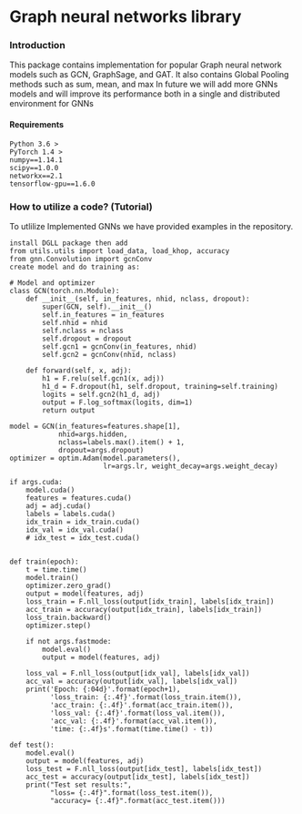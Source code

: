 # Graph neural networks library 

### Introduction
This package contains implementation for popular Graph neural network models such as GCN, GraphSage, and GAT.
It also contains Global Pooling methods such as sum, mean, and max
In future we will add more GNNs models and will improve its performance both in a single
and distributed environment for GNNs

#### Requirements
```
Python 3.6 >
PyTorch 1.4 >
numpy==1.14.1
scipy==1.0.0
networkx==2.1
tensorflow-gpu==1.6.0
```

### How to utilize a code? (Tutorial)

To utlilize Implemented GNNs we have provided examples in the repository.
```
install DGLL package then add
from utils.utils import load_data, load_khop, accuracy
from gnn.Convolution import gcnConv
create model and do training as:

# Model and optimizer
class GCN(torch.nn.Module):
    def __init__(self, in_features, nhid, nclass, dropout):
        super(GCN, self).__init__()
        self.in_features = in_features
        self.nhid = nhid
        self.nclass = nclass
        self.dropout = dropout
        self.gcn1 = gcnConv(in_features, nhid)
        self.gcn2 = gcnConv(nhid, nclass)

    def forward(self, x, adj):
        h1 = F.relu(self.gcn1(x, adj))
        h1_d = F.dropout(h1, self.dropout, training=self.training)
        logits = self.gcn2(h1_d, adj)
        output = F.log_softmax(logits, dim=1)
        return output

model = GCN(in_features=features.shape[1],
            nhid=args.hidden,
            nclass=labels.max().item() + 1,
            dropout=args.dropout)
optimizer = optim.Adam(model.parameters(),
                       lr=args.lr, weight_decay=args.weight_decay)

if args.cuda:
    model.cuda()
    features = features.cuda()
    adj = adj.cuda()
    labels = labels.cuda()
    idx_train = idx_train.cuda()
    idx_val = idx_val.cuda()
    # idx_test = idx_test.cuda()


def train(epoch):
    t = time.time()
    model.train()
    optimizer.zero_grad()
    output = model(features, adj)
    loss_train = F.nll_loss(output[idx_train], labels[idx_train])
    acc_train = accuracy(output[idx_train], labels[idx_train])
    loss_train.backward()
    optimizer.step()

    if not args.fastmode:
        model.eval()
        output = model(features, adj)

    loss_val = F.nll_loss(output[idx_val], labels[idx_val])
    acc_val = accuracy(output[idx_val], labels[idx_val])
    print('Epoch: {:04d}'.format(epoch+1),
          'loss_train: {:.4f}'.format(loss_train.item()),
          'acc_train: {:.4f}'.format(acc_train.item()),
          'loss_val: {:.4f}'.format(loss_val.item()),
          'acc_val: {:.4f}'.format(acc_val.item()),
          'time: {:.4f}s'.format(time.time() - t))

def test():
    model.eval()
    output = model(features, adj)
    loss_test = F.nll_loss(output[idx_test], labels[idx_test])
    acc_test = accuracy(output[idx_test], labels[idx_test])
    print("Test set results:",
          "loss= {:.4f}".format(loss_test.item()),
          "accuracy= {:.4f}".format(acc_test.item()))
```





